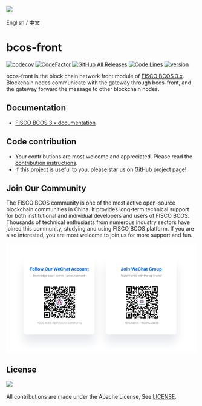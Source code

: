 ![](https://github.com/FISCO-BCOS/FISCO-BCOS/raw/master/docs/images/FISCO_BCOS_Logo.svg?sanitize=true)

English / [中文](doc/README_CN.md)
# bcos-front

[![codecov](https://codecov.io/gh/FISCO-BCOS/bcos-front/branch/master/graph/badge.svg)](https://codecov.io/gh/FISCO-BCOS/bcos-front)
[![CodeFactor](https://www.codefactor.io/repository/github/fisco-bcos/bcos-front/badge)](https://www.codefactor.io/repository/github/fisco-bcos/bcos-front)
[![GitHub All Releases](https://img.shields.io/github/downloads/FISCO-BCOS/bcos-front/total.svg)](https://github.com/FISCO-BCOS/bcos-front)
[![Code Lines](https://tokei.rs/b1/github/FISCO-BCOS/bcos-front?category=code)](https://github.com/FISCO-BCOS/bcos-front)
[![version](https://img.shields.io/github/tag/FISCO-BCOS/bcos-front.svg)](https://github.com/FISCO-BCOS/bcos-front/releases/latest)

bcos-front is the block chain network front module of [FISCO BCOS 3.x](https://github.com/FISCO-BCOS/FISCO-BCOS). Blockchain nodes communicate with the gateway through bcos-front, and the gateway forward the message to other blockchain nodes.

## Documentation

- [FISCO BCOS 3.x documentation](https://fisco-bcos-doc.readthedocs.io/)

## Code contribution

- Your contributions are most welcome and appreciated. Please read the [contribution instructions](https://mp.weixin.qq.com/s/_w_auH8X4SQQWO3lhfNrbQ).
- If this project is useful to you, please star us on GitHub project page!

## Join Our Community

The FISCO BCOS community is one of the most active open-source blockchain communities in China. It provides long-term technical support for both institutional and individual developers and users of FISCO BCOS. Thousands of technical enthusiasts from numerous industry sectors have joined this community, studying and using FISCO BCOS platform. If you are also interested, you are most welcome to join us for more support and fun.

![](https://raw.githubusercontent.com/FISCO-BCOS/LargeFiles/master/images/QR_image_en.png)

## License

[![](https://img.shields.io/github/license/FISCO-BCOS/bcos-front.svg)](./LICENSE)

All contributions are made under the Apache License, See [LICENSE](./LICENSE).